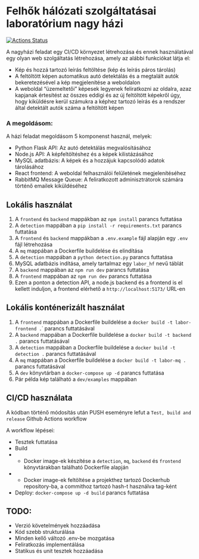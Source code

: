# Felhők hálózati szolgáltatásai laboratórium nagy házi

[![Actions Status](https://github.com/ironhamma/felholabor-nagyhf/workflows/Test,%20build%20and%20release/badge.svg)](https://github.com/ironhamma/felholabor-nagyhf/actions)

A nagyházi feladat egy CI/CD környezet létrehozása és ennek használatával egy olyan web szolgáltatás létrehozása, amely az alábbi funkciókat látja el:

- Kép és hozzá tartozó leírás feltöltése (kép és leírás páros tárolás)
- A feltöltött képen automatikus autó detektálás és a megtalált autók bekeretezésével a kép megjelenítése a weboldalon
- A weboldal “üzemeltetői” képesek legyenek feliratkozni az oldalra, azaz kapjanak értesítést az összes eddigi és az új feltöltött képekről úgy, hogy kiküldésre kerül számukra a képhez tartozó leírás és a rendszer által detektált autók száma a feltöltött képen

### A megoldásom:

A házi feladat megoldásom 5 komponenst használ, melyek:

- Python Flask API: Az autó detektálás megvalósításához
- Node.js API: A képfeltöltéshez és a képek kilistázásához
- MySQL adatbázis: A képek és a hozzájuk kapcsolódó adatok tárolásához
- React frontend: A weboldal felhasználói felületének megjelenítéséhez
- RabbitMQ Message Queue: A feliratkozott adminisztrátorok számára történő emailek kiküldéséhez 

## Lokális használat

1. A `frontend` és `backend` mappákban az `npm install` parancs futtatása
2. A `detection` mappában a `pip install -r requirements.txt` parancs futtatása
3. A `frontend` és `backend` mappákban a `.env.example` fájl alapján egy `.env` fájl létrehozása
4. A `mq` mappában a Dockerfile buildelése és elindítása
5. A `detection` mappában a `python detection.py` parancs futtatása
6. MySQL adatbázis indítása, amely tartalmaz egy `labor_hf` nevű táblát
7. A `backend` mappában az `npm run dev` parancs futtatása
8. A `frontend` mappában az `npm run dev` parancs futtatása
9. Ezen a ponton a detection API, a node.js backend és a frontend is el kellett induljon, a frontend elérhető a `http://localhost:5173/` URL-en


## Lokális konténerizált használat

1. A `frontend` mappában a Dockerfile buildelése a `docker build -t labor-frontend .`˙ parancs futtatásával
2. A `backend` mappában a Dockerfile buildelése a `docker build -t backend .` parancs futtatásával
3. A `detection` mappában a Dockerfile buildelése a `docker build -t detection .` parancs futtatásával
4. A `mq` mappában a Dockerfile buildelése a `docker build -t labor-mq .` parancs futtatásával
5. A `dev` könyvtárban a `docker-compose up -d` parancs futtatása
6. Pár példa kép található a `dev/examples` mappában


## CI/CD használata
A kódban történő módosítás után PUSH eseményre lefut a `Test, build and release` Github Actions workflow

A workflow lépései:
- Tesztek futtatása
- Build
- - Docker image-ek készítése a `detection`, `mq`, `backend` és `frontend` könyvtárakban található Dockerfile alapján
- - Docker image-ek feltöltése a projekthez tartozó Dockerhub repository-ba, a commithoz tartozó hash-t használva tag-ként
- Deploy: `docker-compose up -d build` parancs futtatása

## TODO:
- Verzió követelmények hozzáadása
- Kód szebb strukturálása
- Minden kellő változó .env-be mozgatása
- Feliratkozás implementálása
- Statikus és unit tesztek hozzáadása
